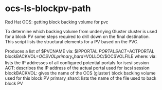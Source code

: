 # ocs-ls-blockpv-path
Red Hat OCS: getting block backing volume for pvc

To determine which backing volume from underlying Gluster cluster is used for a block PV some steps required to drill down
on the final destination. This script lists the structural elements for a PV based on the PVC. 

Produces a list of 
    $PVCNAME via: $IPPORTAL $PORTALS ACT=$ACTPORTAL blockBACKVOL=$OCSVOL primary_shard=$VOLLOC/$OCSVOLFILE
where:
   via: lists the IP addresses of all configured potential portals for iscsi session
   ACT: describes the IP address of the actual portal used for iscsi session
   blockBACKVOL: gives the name of the OCS (gluster) block backing volume used for this block PV
   primary_shard: lists the name of the file used to back block PV
